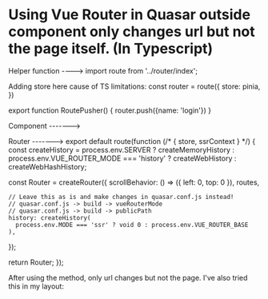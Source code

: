 
# Using Vue Router in Quasar outside component only changes url but not the page itself. (In Typescript)

Helper function ---->
import route from '../router/index';

Adding store here cause of TS limitations:
const router = route({
  store: pinia,
})

export function RoutePusher() {
    router.push({name: 'login'})
}

Component ------->
<script lang="ts" setup>
import { RoutePusher } from 'src/helpers/file.ts';

function ComponentMethod() {
    RoutePusher();
}
</script>

Router ------->
export default route(function (/* { store, ssrContext } */) {
  const createHistory = process.env.SERVER
    ? createMemoryHistory
    : process.env.VUE_ROUTER_MODE === 'history'
    ? createWebHistory
    : createWebHashHistory;

  const Router = createRouter({
    scrollBehavior: () => ({ left: 0, top: 0 }),
    routes,

    // Leave this as is and make changes in quasar.conf.js instead!
    // quasar.conf.js -> build -> vueRouterMode
    // quasar.conf.js -> build -> publicPath
    history: createHistory(
      process.env.MODE === 'ssr' ? void 0 : process.env.VUE_ROUTER_BASE
    ),
  });

  return Router;
});


After using the method, only url changes but not the page.
I've also tried this in my layout:
 <router-view :key="route.fullPath"></router-view>


        